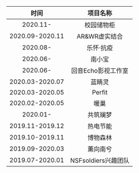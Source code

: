 |      时间       |      项目名称       |
| :-------------: | :-----------------: |
|    2020.11-     |     校园储物柜      |
| 2020.09-2020.11 |    AR&WR虚实结合    |
|    2020.08-     |      乐怀·抗疫      |
|    2020.06-     |       南小宝        |
|    2020.06-     | 回音Echo影视工作室  |
| 2020.03-2020.07 |       蓝睛灵        |
| 2020.03-2020.05 |       Perfit        |
| 2020.02-2020.05 |        暖巢         |
|    2020.01-     |      共筑斓梦       |
| 2019.11-2019.12 |      热电节能       |
| 2019.10-2019.11 |      博物森林       |
| 2019.09-2020.03 |      薰向南兮       |
| 2019.07-2020.01 | NSFsoldiers兴趣团队 |